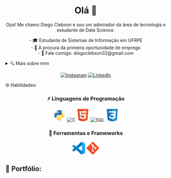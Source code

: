 <!-- Título Principal -->
<div align="center">
  <h1>Olá 🤠</h1>
</div>

<!-- Apresentação -->
<p align="center">
  Opa! Me chamo Diego Clebson e sou um admirador da área de tecnologia e estudante de Data Science.
</p>

<p align="center">
  - 🎓 Estudante de Sistemas de Informação em UFRPE <br>
  - 💼 À procura da primeira oportunidade de emprego <br>
  - 💬 Fale comigo: diegoclebson32@gmail.com <br>
</p>

<!-- Dropdown: Mais sobre mim -->
<details>
  <summary>🔍 Mais sobre mim</summary>
  <p align="left">
    Tenho 20 anos e sou residente de Recife, Pernambuco. Possuo inglês avançado e busco minha evolução pessoal como desenvolvedor focado em cibersegurança de redes e informação. Experiência com SQL, Python, C, Data visualization e Data Science, aprimorando habilidades para implementar soluções de segurança com o uso de Machine Learning e IA para garantir a integridade da informação.
  </p>

  <p align="left">
    Sou apaixonado por mangás e jogos, pois acredito que essas atividades enriquecem minha criatividade e ampliam minha perspectiva.
  </p>
</details>

<!-- Links Sociais -->
<p align="center">
  <a href="https://www.instagram.com/dego.ndl/"><img alt="Instagram" src="https://img.shields.io/badge/Instagram-E4405F?style=for-the-badge&logo=instagram&logoColor=white"/></a>
  <a href="https://www.linkedin.com/in/diego-clebson-9a80661b6/"><img alt="LinkedIn" src="https://img.shields.io/badge/LinkedIn-0077B5?style=for-the-badge&logo=linkedin&logoColor=white"/></a>
</p>

<!-- Habilidades -->
⚙️ Habilidades:
<div align="center">
  <h3>⚡ Linguagens de Programação</h3>
  <img alt="Python" src="https://raw.githubusercontent.com/devicons/devicon/master/icons/python/python-original.svg" width="40" height="40"/>
  <img alt="C" src="https://cdn.jsdelivr.net/gh/devicons/devicon/icons/c/c-original.svg" width="40" height="40"/>
  <img alt="HTML5" src="https://raw.githubusercontent.com/devicons/devicon/master/icons/html5/html5-original.svg" width="40" height="40"/>
  <img alt="SQL" src="https://img.icons8.com/ios-filled/50/000000/sql.png" width="40" height="40"/>
  <img alt="CSS3" src="https://raw.githubusercontent.com/devicons/devicon/master/icons/css3/css3-original.svg" width="40" height="40"/>
</div>

<div align="center">
  <h3>🔧 Ferramentas e Frameworks</h3>
  <img alt="VScode" src="https://raw.githubusercontent.com/devicons/devicon/master/icons/vscode/vscode-original.svg" width="40" height="40"/>
  <img alt="Git" src="https://raw.githubusercontent.com/devicons/devicon/master/icons/git/git-original.svg" width="40" height="40"/>
</div>

<!-- Portfólio de Projetos -->
## 🎨 Portfólio:



